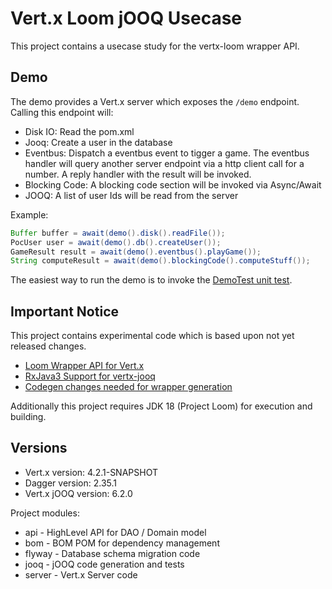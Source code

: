 # Vert.x Loom jOOQ Usecase

This project contains a usecase study for the vertx-loom wrapper API.

## Demo

The demo provides a Vert.x server which exposes the `/demo` endpoint. Calling this endpoint will:

* Disk IO: Read the pom.xml
* Jooq: Create a user in the database
* Eventbus: Dispatch a eventbus event to tigger a game. The eventbus handler will query another server endpoint via a http client call for a number. A reply handler with the result will be invoked.
* Blocking Code: A blocking code section will be invoked via Async/Await
* JOOQ: A list of user Ids will be read from the server

Example:
```java
Buffer buffer = await(demo().disk().readFile());
PocUser user = await(demo().db().createUser());
GameResult result = await(demo().eventbus().playGame());
String computeResult = await(demo().blockingCode().computeStuff());
```

The easiest way to run the demo is to invoke the [DemoTest unit test](src/test/java/de/jotschi/vertx/loom/DemoTest.java#L34:L44).

## Important Notice

This project contains experimental code which is based upon not yet released changes.

* [Loom Wrapper API for Vert.x](https://github.com/Jotschi/vertx-loom)
* [RxJava3 Support for vertx-jooq](https://github.com/jklingsporn/vertx-jooq/pull/191)
* [Codegen changes needed for wrapper generation](https://github.com/vert-x3/vertx-rx/pull/271)

Additionally this project requires JDK 18 (Project Loom) for execution and building.

## Versions

* Vert.x version: 4.2.1-SNAPSHOT
* Dagger version: 2.35.1
* Vert.x jOOQ version: 6.2.0

Project modules:

* api - HighLevel API for DAO / Domain model
* bom - BOM POM for dependency management
* flyway - Database schema migration code
* jooq - jOOQ code generation and tests
* server - Vert.x Server code

